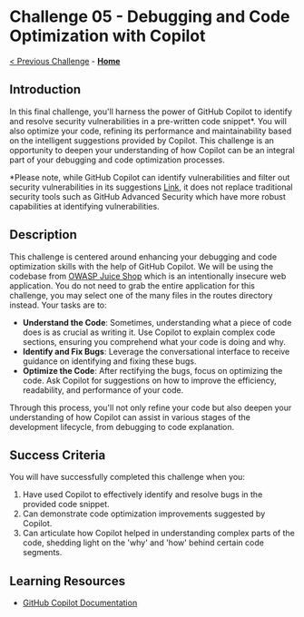 # Challenge 05 - Debugging and Code Optimization with Copilot

[< Previous Challenge](./Challenge-04.md) - **[Home](../README.md)** 

## Introduction
In this final challenge, you'll harness the power of GitHub Copilot to identify and resolve security vulnerabilities in a pre-written code snippet*. You will also optimize your code, refining its performance and maintainability based on the intelligent suggestions provided by Copilot. This challenge is an opportunity to deepen your understanding of how Copilot can be an integral part of your debugging and code optimization processes.

*Please note, while GitHub Copilot can identify vulnerabilities and filter out security vulnerabilities in its suggestions [Link](https://github.blog/2023-02-14-github-copilot-now-has-a-better-ai-model-and-new-capabilities/), it does not replace traditional security tools such as GitHub Advanced Security which have more robust capabilities at identifying vulnerabilities. 

## Description
This challenge is centered around enhancing your debugging and code optimization skills with the help of GitHub Copilot. We will be using the codebase from [OWASP Juice Shop](https://github.com/juice-shop/juice-shop) which is an intentionally insecure web application.  You do not need to grab the entire application for this challenge, you may select one of the many files in the routes directory instead. Your tasks are to:

- **Understand the Code**: Sometimes, understanding what a piece of code does is as crucial as writing it. Use Copilot to explain complex code sections, ensuring you comprehend what your code is doing and why.
- **Identify and Fix Bugs**: Leverage the conversational interface to receive guidance on identifying and fixing these bugs.
- **Optimize the Code**: After rectifying the bugs, focus on optimizing the code. Ask Copilot for suggestions on how to improve the efficiency, readability, and performance of your code.

Through this process, you'll not only refine your code but also deepen your understanding of how Copilot can assist in various stages of the development lifecycle, from debugging to code explanation.

## Success Criteria
You will have successfully completed this challenge when you:

1. Have used Copilot to effectively identify and resolve bugs in the provided code snippet.
2. Can demonstrate code optimization improvements suggested by Copilot.
3. Can articulate how Copilot helped in understanding complex parts of the code, shedding light on the 'why' and 'how' behind certain code segments.

## Learning Resources
- [GitHub Copilot Documentation](https://docs.github.com/en/copilot)

